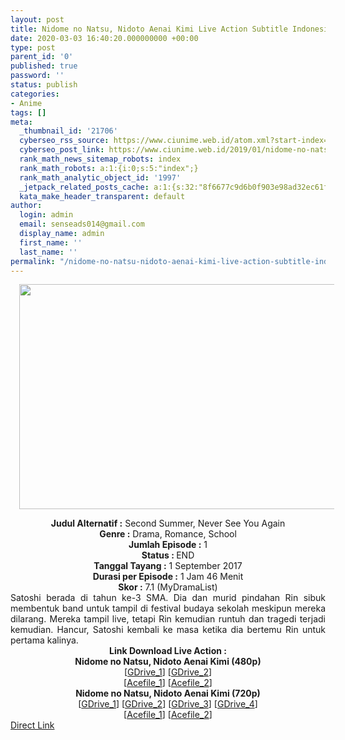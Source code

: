 ```yaml
---
layout: post
title: Nidome no Natsu, Nidoto Aenai Kimi Live Action Subtitle Indonesia
date: 2020-03-03 16:40:20.000000000 +00:00
type: post
parent_id: '0'
published: true
password: ''
status: publish
categories:
- Anime
tags: []
meta:
  _thumbnail_id: '21706'
  cyberseo_rss_source: https://www.ciunime.web.id/atom.xml?start-index=1051&max-results=150
  cyberseo_post_link: https://www.ciunime.web.id/2019/01/nidome-no-natsu-nidoto-aenai-kimi-live.html
  rank_math_news_sitemap_robots: index
  rank_math_robots: a:1:{i:0;s:5:"index";}
  rank_math_analytic_object_id: '1997'
  _jetpack_related_posts_cache: a:1:{s:32:"8f6677c9d6b0f903e98ad32ec61f8deb";a:2:{s:7:"expires";i:1651858920;s:7:"payload";a:0:{}}}
  kata_make_header_transparent: default
author:
  login: admin
  email: senseads014@gmail.com
  display_name: admin
  first_name: ''
  last_name: ''
permalink: "/nidome-no-natsu-nidoto-aenai-kimi-live-action-subtitle-indonesia/"
---
```

<div class="separator" style="clear: both; text-align: center;"><a href="https://2.bp.blogspot.com/-GgNbiKNKcuQ/XFMmPH2ApqI/AAAAAAAAJSQ/Hv64jVl3sTYO7vfZRCm8XPcMWVwGPNvEgCLcBGAs/s1600/Nidome%2Bno%2BNatsu%252C%2BNidoto%2BAenai%2BKimi.jpg" imageanchor="1" style="margin-left: 1em; margin-right: 1em;"><img border="0" data-original-height="720" data-original-width="1280" height="360" src="{{ site.baseurl }}/assets/2020/03/Nidome%2Bno%2BNatsu%252C%2BNidoto%2BAenai%2BKimi.jpg" width="640" /></a></div>
<p>
<div style="text-align: center;"><b>Judul</b><b><b> Alternatif</b> :</b> <span itemprop="name">Second Summer, Never See You Again</span></div>
<div style="text-align: center;"><b><b>Genre :</b></b> Drama, Romance, School</div>
<div style="text-align: center;"><b>Jumlah Episode :</b> 1<br /><b>Status :&nbsp;</b>END<br /><b>Tanggal Tayang :</b> 1 September 2017<br /><b>Durasi per Episode :</b> 1 Jam 46 Menit</div>
<div style="text-align: center;"><b>Skor :</b> 7.1 (MyDramaList)</div>
<div style="text-align: center;"></div>
<div style="text-align: justify;">Satoshi berada di tahun ke-3 SMA. Dia dan murid pindahan Rin sibuk membentuk band untuk tampil di festival budaya sekolah meskipun mereka dilarang. Mereka tampil live, tetapi Rin kemudian runtuh dan tragedi terjadi kemudian. Hancur, Satoshi kembali ke masa ketika dia bertemu Rin untuk pertama kalinya.</div>
<div style="text-align: justify;"></div>
<div style="text-align: justify;"></div>
<div style="text-align: center;"><b>Link Download Live Action :</b></div>
<div style="text-align: center;"></div>
<div style="text-align: center;"><b>Nidome no Natsu, Nidoto Aenai Kimi (480p)</b><br />[<a href="https://drive.google.com/uc?id=1rsBJDf5UHsHrfHnzBM8SWevZQ2Jfg3k9" target="_blank" rel="noopener">GDrive_1</a>] [<a href="https://drive.google.com/uc?id=1mZprieeO7EEik251q17N2iu5aADXBomf" target="_blank" rel="noopener">GDrive_2</a>]<br />[<a href="https://acefile.co/f/10334934/batchindo_second-summer-never-see-you-again-2017-bd-480p-rar" target="_blank" rel="noopener">Acefile_1</a>] [<a href="https://acefile.co/f/9838826/kusonime-second-summer-never-see-you-again-2017-bd-480p-rar" target="_blank" rel="noopener">Acefile_2</a>]</div>
<div style="text-align: center;"><b>Nidome no Natsu, Nidoto Aenai Kimi (720p)</b><br />[<a href="https://drive.google.com/uc?id=1wHQZZwnEONcEWYAjhI0kFcgu_Tc9w6Wx" target="_blank" rel="noopener">GDrive_1</a>] [<a href="https://drive.google.com/uc?id=1K0op98pvHYJf2zvyza5APmnTqj9pEJH_" target="_blank" rel="noopener">GDrive_2</a>] [<a href="https://drive.google.com/uc?id=1u2S1bPJv1vmUYQWdZ_j5IEY8j7_utZMt" target="_blank" rel="noopener">GDrive_3</a>] [<a href="https://drive.google.com/uc?id=1PPjX5TKAz4QhHYYlSLo-z2uBlDHtBieR" target="_blank" rel="noopener">GDrive_4</a>]<br />[<a href="https://acefile.co/f/10334954/batchindo_second-summer-never-see-you-again-2017-bd-720p-rar" target="_blank" rel="noopener">Acefile_1</a>] [<a href="https://acefile.co/f/9839068/_kusonime__second_summer__never_see_you_again_2017_bd_720p-rar" target="_blank" rel="noopener">Acefile_2</a>]</div>
<link rel="stylesheet" href="https://cdnjs.cloudflare.com/ajax/libs/font-awesome/4.7.0/css/font-awesome.min.css" />
<div class="divbtn"> <a href="https://handymansurrender.com/fihup8buzv?key=94550f7ce39444073321dde3b8782f97" class="btn"><i class="fa fa-download"></i> Direct Link</a> </div>
